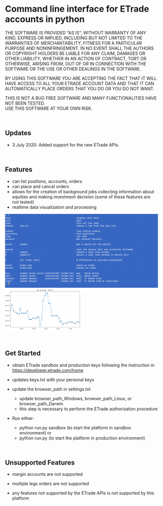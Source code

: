 # Command line interface for ETrade accounts in python

THE SOFTWARE IS PROVIDED "AS IS", WITHOUT WARRANTY OF ANY KIND, EXPRESS OR
IMPLIED, INCLUDING BUT NOT LIMITED TO THE WARRANTIES OF MERCHANTABILITY,
FITNESS FOR A PARTICULAR PURPOSE AND NONINFRINGEMENT. IN NO EVENT SHALL THE
AUTHORS OR COPYRIGHT HOLDERS BE LIABLE FOR ANY CLAIM, DAMAGES OR OTHER
LIABILITY, WHETHER IN AN ACTION OF CONTRACT, TORT OR OTHERWISE, ARISING FROM,
OUT OF OR IN CONNECTION WITH THE SOFTWARE OR THE USE OR OTHER DEALINGS IN THE
SOFTWARE.

BY USING THIS SOFTWARE YOU ARE ACCEPTING THE FACT THAT IT WILL HAVE ACCESS TO ALL
YOUR ETRADE ACCOUNT DATA AND THAT IT CAN AUTOMATICALLY PLACE ORDERS THAT YOU DO OR YOU
DO NOT WANT.<BR>

THIS IS NOT A BUG FREE SOFTWARE AND MANY FUNCTIONALITIES HAVE NOT BEEN TESTED.<BR>
USE THIS SOFTWARE AT YOUR OWN RISK.<BR>

<BR>


Updates
---

- 3 July 2020: Added support for the new ETrade APIs.

<BR>


Features
---

- can list positions, accounts, orders
- can place and cancel orders
- allows for the creation of background jobs collecting information about equities and making investment decision (some of these features are not tested)
- realtime data visualization and processing

![Alt text](commands.png?raw=true "Command List")
<img src="realtime_data.png" height="50%" width="50%">

<BR>


Get Started
---

- obtain ETrade sandbox and production keys following the instruction in https://developer.etrade.com/home  

- updates keys.txt with your personal keys

- update the browser_path in settings.txt
   - update browser_path_Windows, browser_path_Linux, or browser_path_Darwin
   - this step is necessary to perform the ETrade authorization procedure

- Run either:
   - python run.py sandbox     (to start the platform in sandbox environment)
   or
   - python run.py             (to start the platform in production environment)

<BR>


Unsupported Features
---

- margin accounts are not supported

- multiple legs orders are not supported

- any features not supported by the ETrade APIs is not supported by this platform
